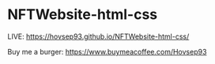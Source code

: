 # NFTWebsite-html-css

LIVE: https://hovsep93.github.io/NFTWebsite-html-css/

Buy me a burger: https://www.buymeacoffee.com/Hovsep93
